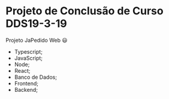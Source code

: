 # Projeto de Conclusão de Curso DDS19-3-19

Projeto JaPedido Web :smiley:

- Typescript;
- JavaScript;
- Node;
- React;
- Banco de Dados;
- Frontend;
- Backend;